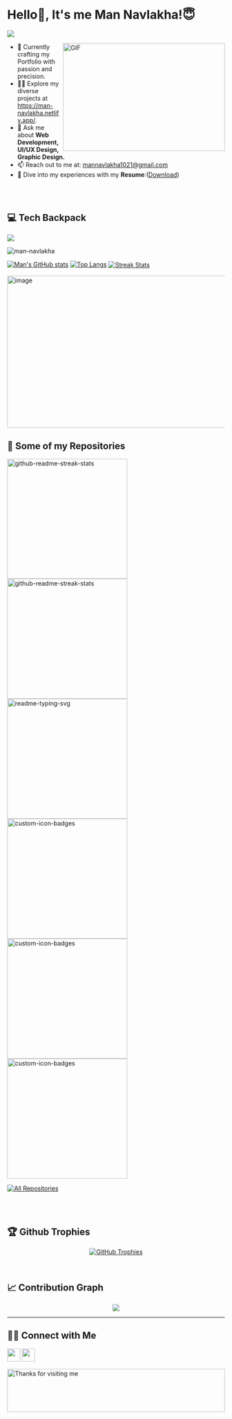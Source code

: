 <!---------------------------- Typewriter animation ----------------------------->
# Hello👋, It's me Man Navlakha!😇
![](https://readme-typing-svg.herokuapp.com?font=Montserrat&color=3EA9F5&lines=I'm+a+Web+Developer;I'm+a+UI%2FUX+Designer;I'm+a+Graphic+Designer)


<!---------------------------- About Me ----------------------------->

<!-- <img align="right" height="250" width="375" alt="" src="https://media.giphy.com/media/SWoSkN6DxTszqIKEqv/giphy.gif" /> -->
<img align="right" alt="GIF" src="https://raw.githubusercontent.com/man-navlakha/man-navlakha/main/developer.gif" height="250" width="375" />

- 🔭 Currently crafting my Portfolio with passion and precision.
- 👨‍💻 Explore my diverse projects at https://man-navlakha.netlify.app/.
- 💬 Ask me about **Web Development, UI/UX Design, Graphic Design.**
- 📫 Reach out to me at: <a href="mailto:mannavlakha1021@gmail.com">mannavlakha1021@gmail.com</a>
- 📄 Dive into my experiences with my **Resume**:([Download](https://ik.imagekit.io/pxc/mannavlakha/Man%20Navlakha%20Resume.pdf?updatedAt=1755343374880))
<br>
<br>

<!--⚡ Fun fact: Apart from coding, I'm also an accomplished **Artist**! -- >

<!---------------------------- My Skills Section ----------------------------->
## 💻 Tech Backpack

<img src="https://skillicons.dev/icons?i=html,css,js,react,nextjs,nodejs,expressjs,tailwind,materialui,bootstrap,figma,mysql,firebase,git,github,gitlab,postman,vscode,vercel,netlify" align="center">
<br>
<!--Profile Count Badge-->
<p align="left">
  <img src="https://komarev.com/ghpvc/?username=man-navlakha&label=Profile%20views&color=61D9FA&style=for-the-badge&logo=star" alt="man-navlakha" style="padding-right:20px;" />
</p>

  [![Man's GitHub stats](https://github-readme-stats.vercel.app/api?username=man-navlakha&theme=transparent&title_color=61D9FA&icon_color=F8D866&hide_border=true&show_icons=true&text_color=#ffffff)](https://github.com/man-navlakha)
  [![Top Langs](https://github-readme-stats.vercel.app/api/top-langs/?username=man-navlakha&layout=donut&theme=transparent&title_color=61D9FA&icon_color=F8D866&hide_border=true&show_icons=true&text_color=#ffffff)](https://github.com/man-navlakha)
 <a href="https://github.com/man-navlakha">
          <img align="center" src="https://streak-stats.demolab.com?user=man-navlakha&theme=transparent&hide_border=true&show_icons=true&fire=ffeb95&ring=ffeb95&sideNums=ffffff&sideLabels=ffffff&dates=61D9FA&currStreakNum=ffffff" alt="Streak Stats" />
        </a>
<br>
<br>
<img width="676" height="352" alt="image" src="https://github.com/user-attachments/assets/cfb99e4f-d5ff-4530-8f7f-3cf36b193b30" />


<!----------------------------- Open Source Projects --------------------------->
## 🔖 Some of my Repositories

<p align="left">
  <a href="https://github.com/man-navlakha/pxc"><img width="278" src="https://denvercoder1-github-readme-stats.vercel.app/api/pin/?username=man-navlakha&repo=pxc&theme=react&bg_color=20232a&hide_border=true&show_icons=true&title_color=61D9FA&icon_color=F8D866&hide_border=true&show_icons=true" alt="github-readme-streak-stats"></a>
  <a href="https://github.com/man-navlakha/img-server"><img width="278" src="https://denvercoder1-github-readme-stats.vercel.app/api/pin/?username=man-navlakha&repo=img-server&theme=react&bg_color=20232a&hide_border=true&show_icons=true&title_color=61D9FA&icon_color=F8D866&hide_border=true&show_icons=true" alt="github-readme-streak-stats"></a>
  <a href="https://github.com/man-navlakha/profile"><img width="278" src="https://denvercoder1-github-readme-stats.vercel.app/api/pin/?username=man-navlakha&repo=profile&hide_border=true&bg_color=20232a&hide_border=true&show_icons=true&title_color=61D9FA&icon_color=F8D866&theme=react&show_icons=true" alt="readme-typing-svg"></a>
  <a href="https://github.com/man-navlakha/system-app"><img width="278" src="https://denvercoder1-github-readme-stats.vercel.app/api/pin?username=man-navlakha&repo=system-app&theme=react&bg_color=20232a&hide_border=true&show_icons=true&title_color=61D9FA&icon_color=F8D866&hide_border=true&show_icons=true" alt="custom-icon-badges"></a>
  <a href="https://github.com/man-navlakha/MS"><img width="278" src="https://denvercoder1-github-readme-stats.vercel.app/api/pin?username=man-navlakha&repo=ms&theme=react&bg_color=20232a&hide_border=true&show_icons=true&title_color=61D9FA&icon_color=F8D866&hide_border=true&show_icons=true" alt="custom-icon-badges"></a>
  <a href="https://github.com/man-navlakha/Mechenic"><img width="278" src="https://denvercoder1-github-readme-stats.vercel.app/api/pin?username=man-navlakha&repo=Mechenic&theme=react&bg_color=20232a&hide_border=true&show_icons=true&title_color=61D9FA&icon_color=F8D866&hide_border=true&show_icons=true" alt="custom-icon-badges"></a>
</p>
<p align="left">
  <a href="https://github.com/man-navlakha?tab=repositories"><img alt="All Repositories" title="All Repositories" src="https://custom-icon-badges.herokuapp.com/badge/-All%20Repos-2962FF?style=for-the-badge&logoColor=white&logo=repo"/></a>
</p>
<br>
<br>


<!--Trophies Section-->   
## 🏆 Github Trophies
<p align="center">
  <a href="https://github.com/man-navlakha">
    <picture>
      <source media="(prefers-color-scheme: dark)" srcset="https://github-profile-trophy.vercel.app/?username=man-navlakha&no-bg=true&row=2&column=6&margin-w=20&margin-h=20&theme=monokai">
      <source media="(prefers-color-scheme: light)" srcset="https://github-profile-trophy.vercel.app/?username=man-navlakha&no-bg=true&row=2&column=6&margin-w=20&margin-h=20">
      <img alt="GitHub Trophies" src="https://github-profile-trophy.vercel.app/?username=man-navlakha&no-bg=true&no-frame=true&row=2&column=6&margin-w=20&margin-h=20">
    </picture>
  </a>
</p>
<br />

<!--Contribution Graph-->
## 📈 Contribution Graph
<div align="center">
    <img src="https://github-readme-activity-graph.vercel.app/graph?username=man-navlakha&bg_color=20232a&hide_border=true&show_icons=true&&color=ffffff&line=61D9FA&point=F8D866&area=false" border-radius="15">
</div>

---
<!--------------------------------- Social Links --------------------------------->
## 🤝🏻 Connect with Me

<p align="left">
<a href="mailto:mannavlakha1021@gmail.com" style="text-decoration:none">
  <img height="30" src = "https://img.shields.io/badge/gmail-c14438?&style=for-the-badge&logo=gmail&logoColor=white">
</a>
<a href="https://www.linkedin.com/in/navlakhaman/" style="text-decoration:none">
  <img height="30" src="https://img.shields.io/badge/linkedin-blue.svg?&style=for-the-badge&logo=linkedin&logoColor=white" />
</a>
</p>


<!---------------------------------  Marquee Animation  ------------------------>
<img height="100" alt="Thanks for visiting me" width="100%" src="https://raw.githubusercontent.com/BrunnerLivio/brunnerlivio/master/images/marquee.svg" />
